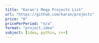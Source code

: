 ```yaml
---
title: "Karan's Mega Projects List"
url: "https://github.com/karan/projects"
price: "0"
pricePerPeriod: "n/a"
format: "project,idea"
subject: [idea, pythin, c++]
---
```

